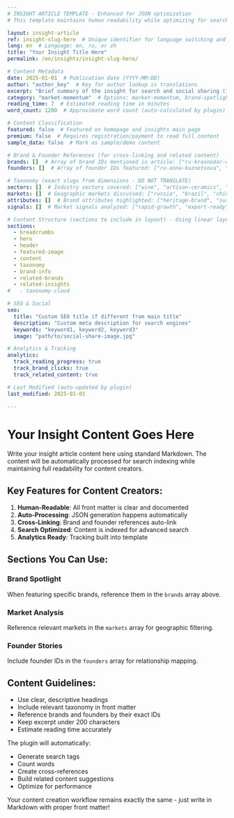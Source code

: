 ```yaml
---
# INSIGHT ARTICLE TEMPLATE - Enhanced for JSON optimization
# This template maintains human readability while optimizing for search and performance

layout: insight-article
ref: insight-slug-here  # Unique identifier for language switching and JSON
lang: en  # Language: en, ru, or zh
title: "Your Insight Title Here"
permalink: /en/insights/insight-slug-here/

# Content Metadata
date: 2025-01-01  # Publication date (YYYY-MM-DD)
author: "author_key"  # Key for author lookup in translations
excerpt: "Brief summary of the insight for search and social sharing (150-200 characters)"
category: "market-momentum"  # Options: market-momentum, brand-spotlight, founders-journey, location-intelligence
reading_time: 7  # Estimated reading time in minutes
word_count: 1200  # Approximate word count (auto-calculated by plugin)

# Content Classification
featured: false  # Featured on homepage and insights main page
premium: false  # Requires registration/payment to read full content
sample_data: false  # Mark as sample/demo content

# Brand & Founder References (for cross-linking and related content)
brands: []  # Array of brand IDs mentioned in article: ["ru-krasnodar-wines", "br-serra-verde"]
founders: []  # Array of founder IDs featured: ["ru-anna-kuznetsova", "br-eduardo-santos"]

# Taxonomy (exact slugs from dimensions - DO NOT TRANSLATE)
sectors: []  # Industry sectors covered: ["wine", "artisan-ceramics", "gourmet-foods"]
markets: []  # Geographic markets discussed: ["russia", "brazil", "china"]
attributes: []  # Brand attributes highlighted: ["heritage-brand", "sustainability-pioneer"]
signals: []  # Market signals analyzed: ["rapid-growth", "export-ready"]

# Content Structure (sections to include in layout) - Using linear layout (no sidebar)
sections:
  - breadcrumbs
  - hero
  - header
  - featured-image
  - content
  - taxonomy
  - brand-info
  - related-brands
  - related-insights
#   - taxonomy-cloud

# SEO & Social
seo:
  title: "Custom SEO title if different from main title"
  description: "Custom meta description for search engines"
  keywords: "keyword1, keyword2, keyword3"
  image: "path/to/social-share-image.jpg"

# Analytics & Tracking
analytics:
  track_reading_progress: true
  track_brand_clicks: true
  track_related_content: true

# Last Modified (auto-updated by plugin)
last_modified: 2025-01-01

---
```


# Your Insight Content Goes Here

Write your insight article content here using standard Markdown. The content will be automatically processed for search indexing while maintaining full readability for content creators.

## Key Features for Content Creators:

1. **Human-Readable**: All front matter is clear and documented
2. **Auto-Processing**: JSON generation happens automatically
3. **Cross-Linking**: Brand and founder references auto-link
4. **Search Optimized**: Content is indexed for advanced search
5. **Analytics Ready**: Tracking built into template

## Sections You Can Use:

### Brand Spotlight
When featuring specific brands, reference them in the `brands` array above.

### Market Analysis
Reference relevant markets in the `markets` array for geographic filtering.

### Founder Stories
Include founder IDs in the `founders` array for relationship mapping.

## Content Guidelines:

- Use clear, descriptive headings
- Include relevant taxonomy in front matter
- Reference brands and founders by their exact IDs
- Keep excerpt under 200 characters
- Estimate reading time accurately

The plugin will automatically:
- Generate search tags
- Count words
- Create cross-references
- Build related content suggestions
- Optimize for performance

Your content creation workflow remains exactly the same - just write in Markdown with proper front matter!

